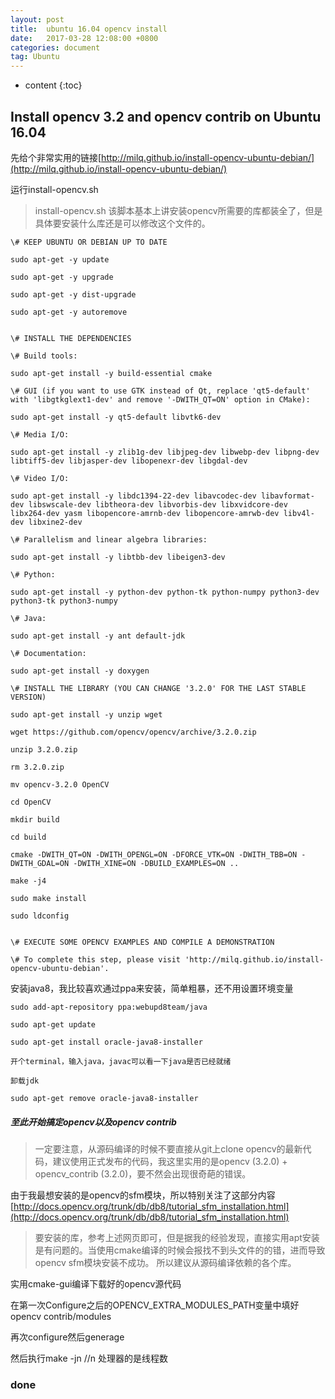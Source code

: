 ```yaml
---
layout: post
title:  ubuntu 16.04 opencv install
date:   2017-03-28 12:08:00 +0800
categories: document
tag: Ubuntu
---
```


* content
{:toc}

## Install opencv 3.2 and opencv contrib on Ubuntu 16.04

先给个非常实用的链接[http://milq.github.io/install-opencv-ubuntu-debian/](http://milq.github.io/install-opencv-ubuntu-debian/)

运行install-opencv.sh

>	install-opencv.sh 该脚本基本上讲安装opencv所需要的库都装全了，但是具体要安装什么库还是可以修改这个文件的。


```
\# KEEP UBUNTU OR DEBIAN UP TO DATE

sudo apt-get -y update

sudo apt-get -y upgrade

sudo apt-get -y dist-upgrade

sudo apt-get -y autoremove


\# INSTALL THE DEPENDENCIES

\# Build tools:

sudo apt-get install -y build-essential cmake

\# GUI (if you want to use GTK instead of Qt, replace 'qt5-default' with 'libgtkglext1-dev' and remove '-DWITH_QT=ON' option in CMake):

sudo apt-get install -y qt5-default libvtk6-dev

\# Media I/O:

sudo apt-get install -y zlib1g-dev libjpeg-dev libwebp-dev libpng-dev libtiff5-dev libjasper-dev libopenexr-dev libgdal-dev

\# Video I/O:

sudo apt-get install -y libdc1394-22-dev libavcodec-dev libavformat-dev libswscale-dev libtheora-dev libvorbis-dev libxvidcore-dev libx264-dev yasm libopencore-amrnb-dev libopencore-amrwb-dev libv4l-dev libxine2-dev

\# Parallelism and linear algebra libraries:

sudo apt-get install -y libtbb-dev libeigen3-dev

\# Python:

sudo apt-get install -y python-dev python-tk python-numpy python3-dev python3-tk python3-numpy

\# Java:

sudo apt-get install -y ant default-jdk

\# Documentation:

sudo apt-get install -y doxygen

\# INSTALL THE LIBRARY (YOU CAN CHANGE '3.2.0' FOR THE LAST STABLE VERSION)

sudo apt-get install -y unzip wget

wget https://github.com/opencv/opencv/archive/3.2.0.zip

unzip 3.2.0.zip

rm 3.2.0.zip

mv opencv-3.2.0 OpenCV

cd OpenCV

mkdir build

cd build

cmake -DWITH_QT=ON -DWITH_OPENGL=ON -DFORCE_VTK=ON -DWITH_TBB=ON -DWITH_GDAL=ON -DWITH_XINE=ON -DBUILD_EXAMPLES=ON ..

make -j4

sudo make install

sudo ldconfig


\# EXECUTE SOME OPENCV EXAMPLES AND COMPILE A DEMONSTRATION

\# To complete this step, please visit 'http://milq.github.io/install-opencv-ubuntu-debian'.
```


安装java8，我比较喜欢通过ppa来安装，简单粗暴，还不用设置环境变量

```
sudo add-apt-repository ppa:webupd8team/java

sudo apt-get update

sudo apt-get install oracle-java8-installer 

开个terminal，输入java，javac可以看一下java是否已经就绪

卸载jdk

sudo apt-get remove oracle-java8-installer
```

##### 至此开始搞定opencv以及opencv contrib

>	一定要注意，从源码编译的时候不要直接从git上clone opencv的最新代码，建议使用正式发布的代码，我这里实用的是opencv (3.2.0) + opencv_contrib (3.2.0)，要不然会出现很奇葩的错误。

由于我最想安装的是opencv的sfm模块，所以特别关注了这部分内容[http://docs.opencv.org/trunk/db/db8/tutorial_sfm_installation.html](http://docs.opencv.org/trunk/db/db8/tutorial_sfm_installation.html)

>	要安装的库，参考上述网页即可，但是据我的经验发现，直接实用apt安装是有问题的。当使用cmake编译的时候会报找不到头文件的的错，进而导致opencv sfm模块安装不成功。
所以建议从源码编译依赖的各个库。

实用cmake-gui编译下载好的opencv源代码

在第一次Configure之后的OPENCV_EXTRA_MODULES_PATH变量中填好opencv contrib/modules

再次configure然后generage

然后执行make -jn //n 处理器的是线程数

###	done


